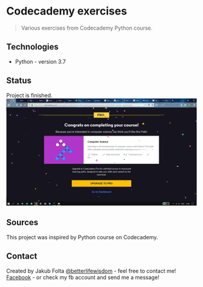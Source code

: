 # Codecademy exercises
> Various exercises from Codecademy Python course.

## Technologies
* Python - version 3.7

## Status
Project is finished.<br/>
![Course completed](./images/CompletedPythonCourse.jpg) 

## Sources
This project was inspired by Python course on Codecademy. 

## Contact
Created by Jakub Folta [@betterlifewisdom](https://www.betterlifewisdom.com/) - feel free to contact me!<br/>
[Facebook](https://www.facebook.com/jakub.folta.58) - or check my fb account and send me a message!

